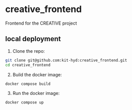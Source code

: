 # creative_frontend
Frontend for the CREATIVE project

## local deployment

1. Clone the repo:

```bash
git clone git@github.com:kit-hyd:creative_frontend.git
cd creative_frontend
```

2. Build the docker image:

```bash
docker compose build
```

3. Run the docker image:

```bash
docker compose up
```


